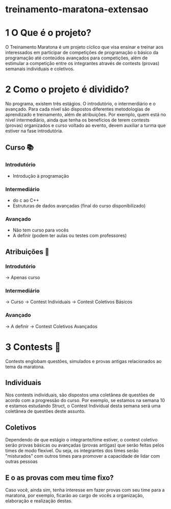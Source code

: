 # treinamento-maratona-extensao
# 1  O Que é o projeto?
O Treinamento Maratona é um projeto cíclico que visa ensinar e treinar aos interessados em participar de competições de programação o básico da programação até conteúdos avançados para competições, além de estimular a competição entre os integrantes através de contests (provas) semanais individuais e coletivos.


# 2 Como o projeto é dividido? 
No programa, existem três estágios. O introdutório, o intermerdiário e o avançado. Para cada nível são dispostos diferentes metodologias de aprendizado e treinamento, além de atribuições. Por exemplo, quem está no nível intermediário, ainda que tenha os benefícios de terem contests (provas) organizados e curso voltado ao evento, devem auxiliar a turma que estiver na fase introdutória. 

## Curso :books:
### Introdutório
- Introdução à programação

### Intermediário
- do c ao C++
- Estruturas de dados avançadas (final do curso disponibilizado)

### Avançado
- Não tem curso para vocês
- A definir (podem ter aulas ou testes com professores)

## Atribuições  :pushpin:
### Introdutório
-> Apenas curso

### Intermediário
-> Curso
-> Contest Individuais 
-> Contest Coletivos Básicos

### Avançado
-> A definir
-> Contest Coletivos Avançados

# 3 Contests :bow:
Contests englobam questões, simulados e provas antigas relacionados ao tema da maratona. 

## Individuais
Nos contests individuais, são dispostos uma coletânea de questões de acordo com a progressão do curso. Por exemplo, se estamos na semana 10 e estamos estudando Struct, o Contest Individual desta semana será uma coletânea de questões deste assunto.

## Coletivos
Dependendo de que estágio o integrante/time estiver, o contest coletivo serão provas básicas ou avançadas (provas antigas) que serão feitas pelos times de modo flexível. Ou seja, os integrantes dos times serão "misturados" com outros times para promover a capacidade de lidar com outras pessoas

## E o as provas com meu time fixo?
Caso você, ainda sim, tenha interesse em fazer provas com seu time para a maratona, por exemplo, ficarão ao cargo de vocês a organização, elaboração e realização destas.

